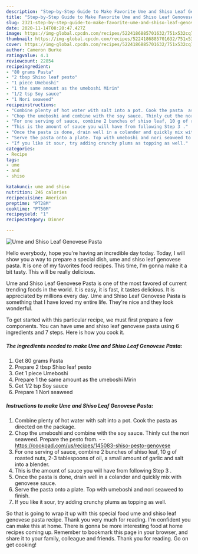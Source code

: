 ```yaml
---
description: "Step-by-Step Guide to Make Favorite Ume and Shiso Leaf Genovese Pasta"
title: "Step-by-Step Guide to Make Favorite Ume and Shiso Leaf Genovese Pasta"
slug: 2321-step-by-step-guide-to-make-favorite-ume-and-shiso-leaf-genovese-pasta
date: 2020-11-14T08:20:47.427Z
image: https://img-global.cpcdn.com/recipes/5224186885701632/751x532cq70/ume-and-shiso-leaf-genovese-pasta-recipe-main-photo.jpg
thumbnail: https://img-global.cpcdn.com/recipes/5224186885701632/751x532cq70/ume-and-shiso-leaf-genovese-pasta-recipe-main-photo.jpg
cover: https://img-global.cpcdn.com/recipes/5224186885701632/751x532cq70/ume-and-shiso-leaf-genovese-pasta-recipe-main-photo.jpg
author: Cameron Burke
ratingvalue: 4.1
reviewcount: 22854
recipeingredient:
- "80 grams Pasta"
- "2 tbsp Shiso leaf pesto"
- "1 piece Umeboshi"
- "1 the same amount as the umeboshi Mirin"
- "1/2 tsp Soy sauce"
- "1 Nori seaweed"
recipeinstructions:
- "Combine plenty of hot water with salt into a pot. Cook the pasta  as directed on the package."
- "Chop the umeboshi and combine with the soy sauce. Thinly cut the nori seaweed. Prepare the pesto from.  https://cookpad.com/us/recipes/145083-shiso-pesto-genovese"
- "For one serving of sauce, combine 2 bunches of shiso leaf, 10 g of roasted nuts, 2-3 tablespoons of oil, a small amount of garlic and salt into a blender."
- "This is the amount of sauce you will have from following Step 3 ."
- "Once the pasta is done, drain well in a colander and quickly mix with genovese sauce."
- "Serve the pasta onto a plate. Top with umeboshi and nori seaweed to finish."
- "If you like it sour, try adding crunchy plums as topping as well."
categories:
- Recipe
tags:
- ume
- and
- shiso

katakunci: ume and shiso 
nutrition: 246 calories
recipecuisine: American
preptime: "PT28M"
cooktime: "PT50M"
recipeyield: "1"
recipecategory: Dinner

---
```



![Ume and Shiso Leaf Genovese Pasta](https://img-global.cpcdn.com/recipes/5224186885701632/751x532cq70/ume-and-shiso-leaf-genovese-pasta-recipe-main-photo.jpg)

Hello everybody, hope you're having an incredible day today. Today, I will show you a way to prepare a special dish, ume and shiso leaf genovese pasta. It is one of my favorites food recipes. This time, I'm gonna make it a bit tasty. This will be really delicious.

Ume and Shiso Leaf Genovese Pasta is one of the most favored of current trending foods in the world. It is easy, it is fast, it tastes delicious. It is appreciated by millions every day. Ume and Shiso Leaf Genovese Pasta is something that I have loved my entire life. They're nice and they look wonderful.




To get started with this particular recipe, we must first prepare a few components. You can have ume and shiso leaf genovese pasta using 6 ingredients and 7 steps. Here is how you cook it.

<!--inarticleads1-->

##### The ingredients needed to make Ume and Shiso Leaf Genovese Pasta:

1. Get 80 grams Pasta
1. Prepare 2 tbsp Shiso leaf pesto
1. Get 1 piece Umeboshi
1. Prepare 1 the same amount as the umeboshi Mirin
1. Get 1/2 tsp Soy sauce
1. Prepare 1 Nori seaweed




<!--inarticleads2-->

##### Instructions to make Ume and Shiso Leaf Genovese Pasta:

1. Combine plenty of hot water with salt into a pot. Cook the pasta  as directed on the package.
1. Chop the umeboshi and combine with the soy sauce. Thinly cut the nori seaweed. Prepare the pesto from. -  - https://cookpad.com/us/recipes/145083-shiso-pesto-genovese
1. For one serving of sauce, combine 2 bunches of shiso leaf, 10 g of roasted nuts, 2-3 tablespoons of oil, a small amount of garlic and salt into a blender.
1. This is the amount of sauce you will have from following Step 3 .
1. Once the pasta is done, drain well in a colander and quickly mix with genovese sauce.
1. Serve the pasta onto a plate. Top with umeboshi and nori seaweed to finish.
1. If you like it sour, try adding crunchy plums as topping as well.




So that is going to wrap it up with this special food ume and shiso leaf genovese pasta recipe. Thank you very much for reading. I'm confident you can make this at home. There is gonna be more interesting food at home recipes coming up. Remember to bookmark this page in your browser, and share it to your family, colleague and friends. Thank you for reading. Go on get cooking!
